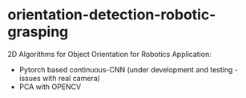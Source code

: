 # orientation-detection-robotic-grasping
2D Algorithms for Object Orientation for Robotics Application:
 - Pytorch based continuous-CNN (under development and testing - issues with real camera)
 - PCA with OPENCV

